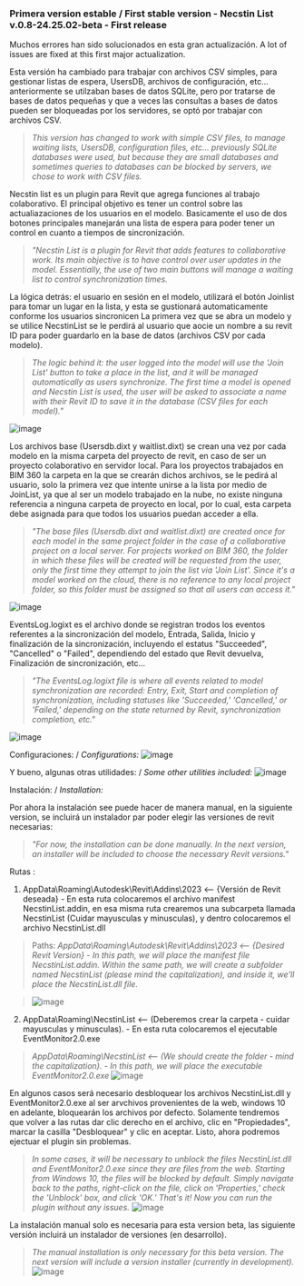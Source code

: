 ### Primera version estable / First stable version - Necstin List v.0.8-24.25.02-beta - First release

Muchos errores han sido solucionados en esta gran actualización.
A lot of issues are fixed at this first major actualization. 

Esta versión ha cambiado para trabajar con archivos CSV simples, para gestionar listas de espera, UsersDB, archivos de configuración, etc... anteriormente se utilzaban bases de datos SQLite, pero por tratarse de bases de datos pequeñas y que a veces las consultas a bases de datos pueden ser bloqueadas por los servidores, se optó por trabajar con archivos CSV.

> _This version has changed to work with simple CSV files, to manage waiting lists, UsersDB, configuration files, etc... previously SQLite databases were used, but because they are small databases and sometimes queries to databases can be blocked by servers, we chose to work with CSV files._

Necstin list es un plugin para Revit que agrega funciones al trabajo colaborativo. 
El principal objetivo es tener un control sobre las actualiazaciones de los usuarios en el modelo. 
Basicamente el uso de dos botones principales manejarán una lista de espera para poder tener un control en cuanto a tiempos de sincronización. 

> _"Necstin List is a plugin for Revit that adds features to collaborative work. Its main objective is to have control over user updates in the model. Essentially, the use of two main buttons will manage a waiting list to control synchronization times._

La lógica detrás: el usuario en sesión en el modelo, utilizará el botón Joinlist para tomar un lugar en la lista, y esta se gustionará automaticamente conforme los usuarios sincronicen
La primera vez que se abra un modelo y se utilice NecstinList se le perdirá al usuario que aocie un nombre a su revit ID para poder guardarlo en la base de datos (archivos CSV por cada modelo). 

> _The logic behind it: the user logged into the model will use the 'Join List' button to take a place in the list, and it will be managed automatically as users synchronize._
> _The first time a model is opened and Necstin List is used, the user will be asked to associate a name with their Revit ID to save it in the database (CSV files for each model)."_

![image](https://github.com/maxgmoon/Necstin-List/assets/66993948/874ae280-adad-4ca4-be06-24790a80b313)

Los archivos base (Usersdb.dixt y waitlist.dixt) se crean una vez por cada modelo en la misma carpeta del proyecto de revit, en caso de ser un proyecto colaborativo en servidor local. Para los proyectos trabajados en BIM 360 la carpeta en la que se crearán dichos archivos, se le pedirá al usuario, solo la primera vez que intente unirse a la lista por medio de JoinList, ya que al ser un modelo trabajado en la nube, no existe ninguna referencia a ninguna carpeta de proyecto en local,  por lo cual, esta carpeta debe asignada para que todos los usuarios puedan acceder a ella.

> _"The base files (Usersdb.dixt and waitlist.dixt) are created once for each model in the same project folder in the case of a collaborative project on a local server. For projects worked on BIM 360, the folder in which these files will be created will be requested from the user, only the first time they attempt to join the list via 'Join List'. Since it's a model worked on the cloud, there is no reference to any local project folder, so this folder must be assigned so that all users can access it."_

![image](https://github.com/maxgmoon/Necstin-List/assets/66993948/9b8f6c64-2fb8-41fd-a057-77e8b4591461)

EventsLog.logixt es el archivo donde se registran trodos los eventos referentes a la sincronización del modelo, Entrada, Salida, Inicio y finalización de la sincronización, incluyendo el estatus "Succeeded", "Cancelled" o "Failed", dependiendo del estado que Revit devuelva, Finalización de sincronización, etc...

> _"The EventsLog.logixt file is where all events related to model synchronization are recorded: Entry, Exit, Start and completion of synchronization, including statuses like 'Succeeded,' 'Cancelled,' or 'Failed,' depending on the state returned by Revit, synchronization completion, etc."_

![image](https://github.com/maxgmoon/Necstin-List/assets/66993948/a86ec8e5-a013-4cec-8bd2-ae3a9f914d97)

Configuraciones: / _Configurations:_
![image](https://github.com/maxgmoon/Necstin-List/assets/66993948/ae819d8f-3155-4350-8723-f0f06e80a850)


Y bueno, algunas otras utilidades: / _Some other utilities included:_
![image](https://github.com/maxgmoon/Necstin-List/assets/66993948/bfcf3794-9166-48ac-9753-3b2d41c7e31f)


Instalación: / _Installation:_

Por ahora la instalación see puede hacer de manera manual, en la siguiente version, se incluirá un instalador par poder elegir las versiones de revit necesarias:
>_"For now, the installation can be done manually. In the next version, an installer will be included to choose the necessary Revit versions."_ 

Rutas :
1) AppData\Roaming\Autodesk\Revit\Addins\2023 <-- {Versión de Revit deseada}  - En esta ruta colocaremos el archivo manifest NecstinList.addin, en esa misma ruta crearemos una subcarpeta llamada NecstinList (Cuidar mayusculas y minusculas), y dentro colocaremos el archivo NecstinList.dll

> Paths:
> _AppData\Roaming\Autodesk\Revit\Addins\2023 <-- {Desired Revit Version} - In this path, we will place the manifest file NecstinList.addin. Within the same path, we will create a subfolder named NecstinList (please mind the capitalization), and inside it, we'll place the NecstinList.dll file._

> ![image](https://github.com/maxgmoon/Necstin-List/assets/66993948/e822fa1d-3ddf-4c7e-8036-4049bcbafa5c)

2) AppData\Roaming\NecstinList <-- (Deberemos crear la carpeta - cuidar mayusculas y minusculas). - En esta ruta colocaremos el ejecutable EventMonitor2.0.exe
> _AppData\Roaming\NecstinList <-- (We should create the folder - mind the capitalization). - In this path, we will place the executable EventMonitor2.0.exe_
> ![image](https://github.com/maxgmoon/Necstin-List/assets/66993948/e41bc7da-d544-45a0-80bd-34730fe0d0e4)


En algunos casos será necesario desbloquear los archivos NecstinList.dll y EventMonitor2.0.exe al ser arvchivos provenientes de la web, windows 10 en adelante, bloquearán los archivos por defecto.
Solamente tendremos que volver a las rutas dar clic derecho en el archivo, clic en "Propiedades", marcar la casilla "Desbloquear" y clic en aceptar. Listo, ahora podremos ejectuar el plugin sin problemas.
>_In some cases, it will be necessary to unblock the files NecstinList.dll and EventMonitor2.0.exe since they are files from the web. Starting from Windows 10, the files will be blocked by default. Simply navigate back to the paths, right-click on the file, click on 'Properties,' check the 'Unblock' box, and click 'OK.' That's it! Now you can run the plugin without any issues._
![image](https://github.com/maxgmoon/Necstin-List/assets/66993948/e48fd3b9-82be-4e84-aef5-7f88993491e6)


La instalación manual solo es necesaria para esta version beta, las siguiente versión incluirá un instalador de versiones (en desarrollo).
>_The manual installation is only necessary for this beta version. The next version will include a version installer (currently in development)._
![image](https://github.com/maxgmoon/Necstin-List/assets/66993948/966a5ea1-8d8b-45e5-b4f6-4f2062006819)
